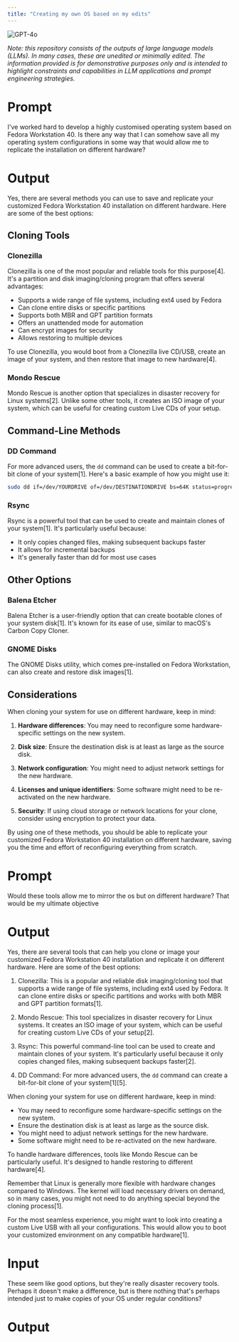 ```yaml
---
title: "Creating my own OS based on my edits"
---
```

![GPT-4o](https://img.shields.io/badge/GPT--4o-3333FF?style=for-the-badge&logo=openai&logoColor=white)



*Note: this repository consists of the outputs of large language models (LLMs). In many cases, these are unedited or minimally edited. The information provided is for demonstrative purposes only and is intended to highlight constraints and capabilities in LLM applications and prompt engineering strategies.*


# Prompt

I've worked hard to develop a highly customised operating system based on Fedora Workstation 40. Is there any way that I can somehow save all my operating system configurations in some way that would allow me to replicate the installation on different hardware?

# Output

Yes, there are several methods you can use to save and replicate your customized Fedora Workstation 40 installation on different hardware. Here are some of the best options:

## Cloning Tools

### Clonezilla

Clonezilla is one of the most popular and reliable tools for this purpose[4]. It's a partition and disk imaging/cloning program that offers several advantages:

- Supports a wide range of file systems, including ext4 used by Fedora
- Can clone entire disks or specific partitions
- Supports both MBR and GPT partition formats
- Offers an unattended mode for automation
- Can encrypt images for security
- Allows restoring to multiple devices

To use Clonezilla, you would boot from a Clonezilla live CD/USB, create an image of your system, and then restore that image to new hardware[4].

### Mondo Rescue

Mondo Rescue is another option that specializes in disaster recovery for Linux systems[2]. Unlike some other tools, it creates an ISO image of your system, which can be useful for creating custom Live CDs of your setup.

## Command-Line Methods

### DD Command

For more advanced users, the `dd` command can be used to create a bit-for-bit clone of your system[1]. Here's a basic example of how you might use it:

```bash
sudo dd if=/dev/YOURDRIVE of=/dev/DESTINATIONDRIVE bs=64K status=progress
```

### Rsync

Rsync is a powerful tool that can be used to create and maintain clones of your system[1]. It's particularly useful because:

- It only copies changed files, making subsequent backups faster
- It allows for incremental backups
- It's generally faster than dd for most use cases

## Other Options

### Balena Etcher

Balena Etcher is a user-friendly option that can create bootable clones of your system disk[1]. It's known for its ease of use, similar to macOS's Carbon Copy Cloner.

### GNOME Disks

The GNOME Disks utility, which comes pre-installed on Fedora Workstation, can also create and restore disk images[1].

## Considerations

When cloning your system for use on different hardware, keep in mind:

1. **Hardware differences**: You may need to reconfigure some hardware-specific settings on the new system.

2. **Disk size**: Ensure the destination disk is at least as large as the source disk.

3. **Network configuration**: You might need to adjust network settings for the new hardware.

4. **Licenses and unique identifiers**: Some software might need to be re-activated on the new hardware.

5. **Security**: If using cloud storage or network locations for your clone, consider using encryption to protect your data.

By using one of these methods, you should be able to replicate your customized Fedora Workstation 40 installation on different hardware, saving you the time and effort of reconfiguring everything from scratch.

# Prompt

Would these tools allow me to mirror the os but on different hardware? That would be my ultimate objective

# Output

Yes, there are several tools that can help you clone or image your customized Fedora Workstation 40 installation and replicate it on different hardware. Here are some of the best options:

1. Clonezilla: This is a popular and reliable disk imaging/cloning tool that supports a wide range of file systems, including ext4 used by Fedora. It can clone entire disks or specific partitions and works with both MBR and GPT partition formats[1].

2. Mondo Rescue: This tool specializes in disaster recovery for Linux systems. It creates an ISO image of your system, which can be useful for creating custom Live CDs of your setup[2].

3. Rsync: This powerful command-line tool can be used to create and maintain clones of your system. It's particularly useful because it only copies changed files, making subsequent backups faster[2].

4. DD Command: For more advanced users, the `dd` command can create a bit-for-bit clone of your system[1][5].

When cloning your system for use on different hardware, keep in mind:

- You may need to reconfigure some hardware-specific settings on the new system.
- Ensure the destination disk is at least as large as the source disk.
- You might need to adjust network settings for the new hardware.
- Some software might need to be re-activated on the new hardware.

To handle hardware differences, tools like Mondo Rescue can be particularly useful. It's designed to handle restoring to different hardware[4]. 

Remember that Linux is generally more flexible with hardware changes compared to Windows. The kernel will load necessary drivers on demand, so in many cases, you might not need to do anything special beyond the cloning process[1].

For the most seamless experience, you might want to look into creating a custom Live USB with all your configurations. This would allow you to boot your customized environment on any compatible hardware[1].

# Input

These seem like good options, but they're really disaster recovery tools. Perhaps it doesn't make a difference, but is there nothing that's perhaps intended just to make copies of your OS under regular conditions?

# Output

